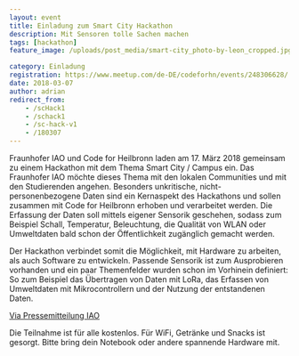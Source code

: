```yaml
---
layout: event
title: Einladung zum Smart City Hackathon 
description: Mit Sensoren tolle Sachen machen
tags: [hackathon]
feature_image: /uploads/post_media/smart-city_photo-by-leon_cropped.jpg

category: Einladung
registration: https://www.meetup.com/de-DE/codeforhn/events/248306628/
date: 2018-03-07
author: adrian
redirect_from:
    - /scHack1
    - /schack1
    - /sc-hack-v1
    - /180307
---
```


Fraunhofer IAO und Code for Heilbronn laden am 17. März 2018 gemeinsam 
zu einem Hackathon mit dem Thema Smart City / Campus ein. Das Fraunhofer 
IAO möchte dieses Thema mit den lokalen Communities und mit den Studierenden angehen.
Besonders unkritische, nicht-personenbezogene Daten sind ein Kernaspekt 
des Hackathons und sollen zusammen mit Code for Heilbronn erhoben und 
verarbeitet werden. Die Erfassung der Daten soll mittels eigener Sensorik 
geschehen, sodass zum Beispiel Schall, Temperatur, Beleuchtung, die Qualität 
von WLAN oder Umweltdaten bald schon der Öffentlichkeit zugänglich gemacht werden.

Der Hackathon verbindet somit die Möglichkeit, mit Hardware zu arbeiten, 
als auch Software zu entwickeln. Passende Sensorik ist zum Ausprobieren 
vorhanden und ein paar Themenfelder wurden schon im Vorhinein definiert: 
So zum Beispiel das Übertragen von Daten mit LoRa, das Erfassen von 
Umweltdaten mit Mikrocontrollern und der Nutzung der entstandenen Daten.

[Via Pressemitteilung IAO](https://www.iao.fraunhofer.de/lang-de/presse-und-medien/aktuelles/1989-fraunhofer-iao-macht-bildungscampus-in-heilbronn-smart.html)

Die Teilnahme ist für alle kostenlos. Für WiFi, Getränke und Snacks ist gesorgt. 
Bitte bring dein Notebook oder andere spannende Hardware mit.

